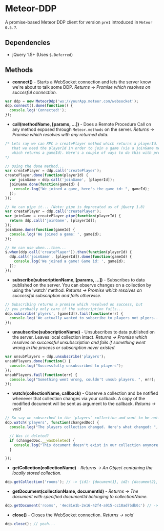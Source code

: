 Meteor-DDP
==========

A promise-based Meteor DDP client for version `pre1` introduced in `Meteor 0.5.7`.

Dependencies
--------------------
* jQuery 1.5+ (Uses `$.Deferred`)


Methods
------------

* **connect()** - Starts a WebSocket connection and lets the server know we're about to talk some DDP. *Returns -> Promise which resolves on succesful connection.*

```js
var ddp = new MeteorDdp('ws://yourApp.meteor.com/websocket');
ddp.connect().done(function() {
  console.log('Connected!');
});
```
  
* **call(methodName, [params, ...])** - Does a Remote Procedure Call on any method exposed through `Meteor.methods` on the server. *Returns -> Promise which resolves with any returned data.*

```js
/* Lets say we can RPC a createPlayer method which returns a playerId. Lets also say 
   that we need the playerId in order to join a game (via a joinGame method 
   which returns a gameId). Here's a couple of ways to do this with promises: 
*/

// Using the done method...
var createPlayer = ddp.call('createPlayer');
createPlayer.done(function(playerId) {
  var joinGame = ddp.call('joinGame', [playerId]);
  joinGame.done(function(gameId) {
    console.log("We joined a game, here's the game id: ", gameId);
  });
});

// We can pipe it... (Note: pipe is deprecated as of jQuery 1.8)
var createPlayer = ddp.call('createPlayer');
var joinGame = createPlayer.pipe(function(playerId) {
  return ddp.call('joinGame', [playerId]);
});
joinGame.done(function(gameId) {
  console.log('We joined a game: ', gameId);
});

// We can use when...then...
$.when(ddp.call('createPlayer')).then(function(playerId) {
  ddp.call('joinGame', [playerId]).done(function(gameId) {
    console.log('We joined a game! Game id: ', gameId);
  });
});
```

* **subscribe(subscriptionName, [params, ...])** - Subscribes to data published on the server. You can observe changes on a collection by using the 'watch' method. *Returns -> Promise which resolves on successful subscription and fails otherwise.*

```js
// Subscribing returns a promise which resolved on success, but 
// you probably only care if the subscription fails...
ddp.subscribe('plyers', [gameId]).fail(function(err) {
  console.log('We actually wanted to subscribe to players not plyers...');
});
```

* **unsubscribe(subscriptionName)** - Unsubscribes to data published on the server. Leaves local collection intact. *Returns -> Promise which resolves on successful unsubscription and fails if something went wrong in the process or subscription never existed.*

```js
var unsubPlayers = ddp.unsubscribe('players');
unsubPlayers.done(function() {
  console.log("Successfully unsubscribed to players");
});
unsubPlayers.fail(function(err) {
  console.log("Something went wrong, couldn't unsub players. ", err);
});
```

* **watch(collectionName, callback)** - Observe a collection and be notified whenever that collection changes via your callback. A copy of the modified document will be sent as argument to the callback. *Returns -> void*

```js
// So say we subscribed to the `players` collection and want to be notified when any change occurs:
ddp.watch('players', function(changedDoc) {
  console.log("The players collection changed. Here's what changed: ", changedDoc);

  // Was it deleted?
  if (changedDoc.__wasDeleted) {
    console.log("This document doesn't exist in our collection anymore :(");
  }

});
```

* **getCollection(collectionName)** - *Returns -> An Object containing the locally stored collection.*

```js
ddp.getCollection('rooms'); // -> {id1: {document1}, id2: {document2}, ...}
```

* **getDocument(collectionName, documentId)** - *Returns -> The document with specified documentId belonging to collectionName.*

```js
ddp.getDocument('rooms', '4ec81e1b-2e16-42f4-a915-cc18ad7bdb0c') // -> {document}
```

* **close()** - Closes the WebSocket connection. *Returns -> void*

```js
ddp.close(); // yeah...
```